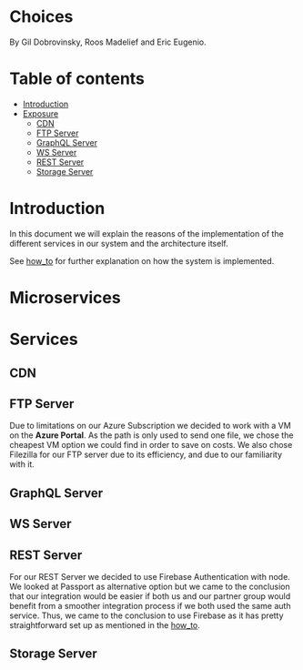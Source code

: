# Choices

By Gil Dobrovinsky, Roos Madelief and Eric Eugenio.

# Table of contents

- [Introduction](#introduction)
- [Exposure](#exposing)
    - [CDN](#cdn)
    - [FTP Server](#ftp-server)
    - [GraphQL Server](#graphql-server)
    - [WS Server](#ws-server)
    - [REST Server](#rest-server)
    - [Storage Server](#storage-server)

# Introduction

In this document we will explain the reasons of the implementation of the different services in our system and the architecture itself.

See [how_to](/how_to.md) for further explanation on how the system is implemented.

# Microservices

# Services

## CDN

## FTP Server
Due to limitations on our Azure Subscription we decided to work with a VM on the **Azure Portal**. As the path is only used to send one file, we chose the cheapest VM option we could find in order to save on costs. We also chose Filezilla for our FTP server due to its efficiency, and due to our familiarity with it. 

## GraphQL Server

## WS Server

## REST Server
For our REST Server we decided to use Firebase Authentication with node. We looked at Passport as alternative option but we came to the conclusion that our integration would be easier if both us and our partner group would benefit from a smoother integration process if we both used the same auth service. Thus, we came to the conclusion to use Firebase as it has pretty straightforward set up as mentioned in the [how_to](how_to.md).

## Storage Server